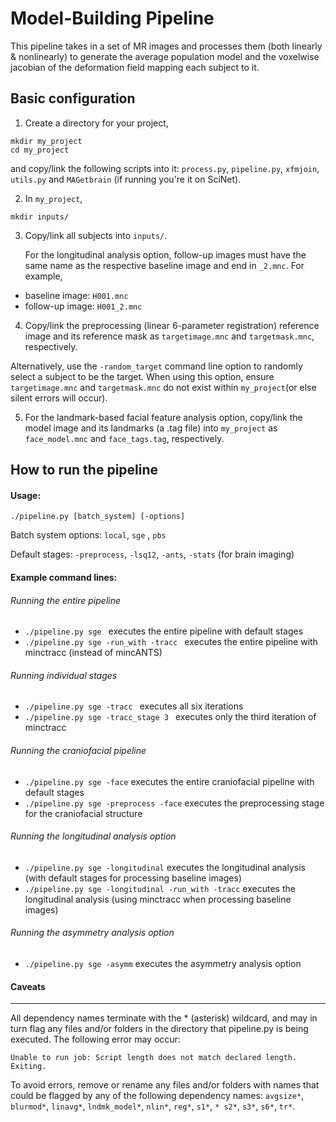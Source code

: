 Model-Building Pipeline
================================
This pipeline takes in a set of MR images and processes them (both linearly & nonlinearly) to generate the average 
population model and the voxelwise jacobian of the deformation field mapping each subject to it.

Basic configuration  
-------------------------
1. Create a directory for your project,
```
mkdir my_project
cd my_project
```
   and copy/link the following scripts into it: 
`process.py`, `pipeline.py`, `xfmjoin`, `utils.py` and `MAGetbrain` (if running you're it on SciNet).

2. In `my_project`, 
```
mkdir inputs/
```

3. Copy/link all subjects into `inputs/`. 
     
	For the longitudinal analysis option, follow-up images must have the same name 	 as the respective baseline image and end in `_2.mnc`. For example, 
 * baseline image:  `H001.mnc`
 * follow-up image:  `H001_2.mnc`		

4. Copy/link the preprocessing (linear 6-parameter registration) reference image and its reference mask as `targetimage.mnc` and `targetmask.mnc`, respectively. 

  Alternatively, use the `-random_target` command line option to randomly select a subject to be the target. When using this option, ensure `targetimage.mnc` and `targetmask.mnc` do not exist within `my_project`(or else silent errors will occur).

5. For the landmark-based facial feature analysis option, copy/link the model image and its landmarks (a .tag file) into `my_project` as `face_model.mnc` and `face_tags.tag`, respectively.


How to run the pipeline 
-------------------------
#### Usage: 
```
./pipeline.py [batch_system] [-options]
```
Batch system options: `local`, `sge` , `pbs`

Default stages: `-preprocess`, `-lsq12`, `-ants`, `-stats` (for brain imaging)


#### Example command lines:

###### Running the entire pipeline 
 * `./pipeline.py sge `  executes the entire pipeline with default stages
 * `./pipeline.py sge -run_with -tracc ` executes the entire pipeline with minctracc (instead of mincANTS)

###### Running individual stages
 * `./pipeline.py sge -tracc ` executes all six iterations
 * `./pipeline.py sge -tracc_stage 3 ` executes only the third iteration of minctracc

###### Running the craniofacial pipeline
 * `./pipeline.py sge -face` executes the entire craniofacial pipeline with default stages 
 * `./pipeline.py sge -preprocess -face` executes the preprocessing stage for the craniofacial structure 


###### Running the longitudinal analysis option
 * `./pipeline.py sge -longitudinal` executes the longitudinal analysis (with default stages for processing baseline images)
 * `./pipeline.py sge -longitudinal -run_with -tracc` executes the longitudinal analysis (using minctracc when processing baseline images)

###### Running the asymmetry analysis option
 * `./pipeline.py sge -asymm` executes the asymmetry analysis option
  
 




#### Caveats 
-------------------
All dependency names terminate with the * (asterisk) wildcard, and may in turn flag any
files and/or folders in the directory that pipeline.py is being executed. The following error may occur:
    
    Unable to run job: Script length does not match declared length.
    Exiting.

To avoid errors, remove or rename any files and/or folders with names that could be flagged by 
any of the following dependency names: 
`avgsize*`, `blurmod*`, `linavg*`, `lndmk_model*`, `nlin*`, `reg*`, `s1*`, `* s2*`, `s3*`, `s6*`, `tr*`.
        

